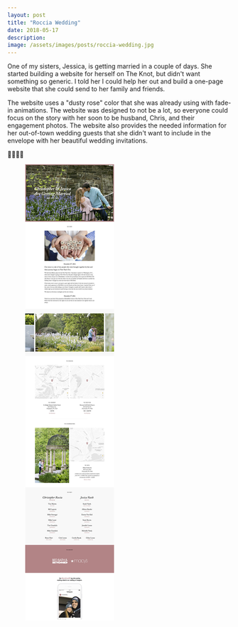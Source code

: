 ```yaml
---
layout: post
title: "Roccia Wedding"
date: 2018-05-17
description: 
image: /assets/images/posts/roccia-wedding.jpg
---
```

<p>One of my sisters, Jessica, is getting married in a couple of days. She started building a website for herself on The Knot, but didn't want something so generic. I told her I could help her out and build a one-page website that she could send to her family and friends.</p>
<p>The website uses a "dusty rose" color that she was already using with fade-in animations. The website was designed to not be a lot, so everyone could focus on the story with her soon to be husband, Chris, and their engagement photos. The website also provides the needed information for her out-of-town wedding guests that she didn't want to include in the envelope with her beautiful wedding invitations.</p>
<p>🤵👰💐💒</p>

<div class="browser">
  <span class="browser__dots"></span>
  <figure class="browser__img">
    <img src="/assets/images/posts/roccia-wedding-1.jpg" alt="Roccia Wedding Website"/>
  </figure>
</div>

